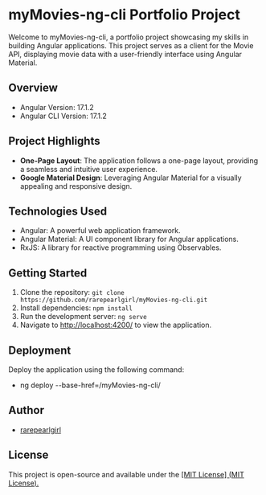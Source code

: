 # myMovies-ng-cli Portfolio Project 

Welcome to myMovies-ng-cli, a portfolio project showcasing my skills in building Angular applications. This project serves as a client for the Movie API, displaying movie data with a user-friendly interface using Angular Material.

## Overview
- Angular Version: 17.1.2
- Angular CLI Version: 17.1.2

## Project Highlights
- **One-Page Layout**: The application follows a one-page layout, providing a seamless and intuitive user experience.
- **Google Material Design**: Leveraging Angular Material for a visually appealing and responsive design.

## Technologies Used
- Angular: A powerful web application framework.
- Angular Material: A UI component library for Angular applications.
- RxJS: A library for reactive programming using Observables.

## Getting Started
1. Clone the repository: `git clone https://github.com/rarepearlgirl/myMovies-ng-cli.git`
2. Install dependencies: `npm install`
3. Run the development server: `ng serve`
4. Navigate to [http://localhost:4200/](http://localhost:4200/) to view the application.

## Deployment
Deploy the application using the following command:

 - ng deploy --base-href=/myMovies-ng-cli/

## Author
 - [rarepearlgirl](https://github.com/rarepearlgirl)

## License

This project is open-source and available under the [\[MIT License\] (MIT License).](https://opensource.org/license/mit/)

